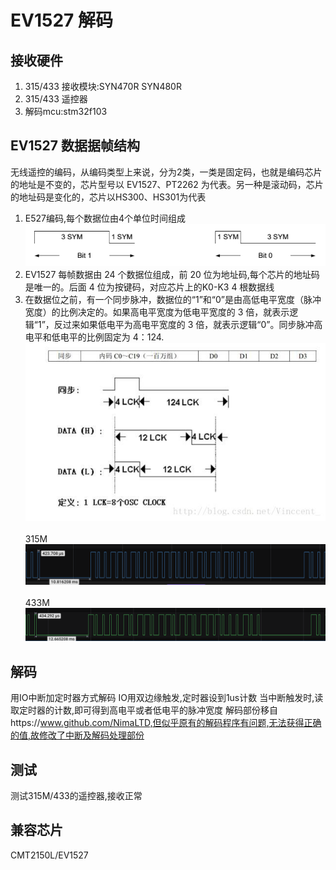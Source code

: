# EV1527 解码
## 接收硬件
1. 315/433 接收模块:SYN470R SYN480R
2. 315/433 遥控器
3. 解码mcu:stm32f103

## EV1527 数据据帧结构
无线遥控的编码，从编码类型上来说，分为2类，一类是固定码，也就是编码芯片的地址是不变的，芯片型号以 EV1527、PT2262 为代表。另一种是滚动码，芯片的地址码是变化的，芯片以HS300、HS301为代表
1. E527编码,每个数据位由4个单位时间组成
   <br><img src="img/e527.png"><br>
2. EV1527 每帧数据由 24 个数据位组成，前 20 位为地址码,每个芯片的地址码是唯一的。后面 4 位为按键码，对应芯片上的K0-K3 4 根数据线
3. 在数据位之前，有一个同步脉冲，数据位的“1”和“0”是由高低电平宽度（脉冲宽度）的比例决定的。如果高电平宽度为低电平宽度的 3 倍，就表示逻辑“1”，反过来如果低电平为高电平宽度的 3 倍，就表示逻辑“0”。同步脉冲高电平和低电平的比例固定为 4：124.
   <br><img src="img/1.png"><br>
   <br>315M<img src="img/2.png"><br>
   <br>433M<img src="img/3.png"><br>

## 解码
用IO中断加定时器方式解码
IO用双边缘触发,定时器设到1us计数
当中断触发时,读取定时器的计数,即可得到高电平或者低电平的脉冲宽度
解码部份移自https://www.github.com/NimaLTD,但似乎原有的解码程序有问题,无法获得正确的值,故修改了中断及解码处理部份

## 测试
测试315M/433的遥控器,接收正常

## 兼容芯片
CMT2150L/EV1527

